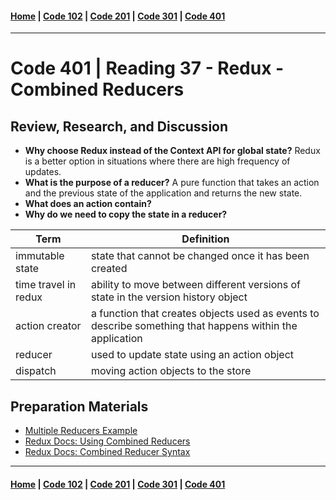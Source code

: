 #### [Home](../README.md) | [Code 102](../102main.md) | [Code 201](../201main.md) | [Code 301](../301main.md) | [Code 401](../401main.md)

---

# Code 401 | Reading 37 - Redux - Combined Reducers

## Review, Research, and Discussion

-   **Why choose Redux instead of the Context API for global state?**
    Redux is a better option in situations where there are high frequency of updates.
-   **What is the purpose of a reducer?**
    A pure function that takes an action and the previous state of the application and returns the new state.
-   **What does an action contain?**
-   **Why do we need to copy the state in a reducer?**

| Term                 | Definition                                                                                               |
| -------------------- | -------------------------------------------------------------------------------------------------------- |
| immutable state      | state that cannot be changed once it has been created                                                    |
| time travel in redux | ability to move between different versions of state in the version history object                        |
| action creator       | a function that creates objects used as events to describe something that happens within the application |
| reducer              | used to update state using an action object                                                              |
| dispatch             | moving action objects to the store                                                                       |

## Preparation Materials

-   [Multiple Reducers Example](https://www.youtube.com/watch?v=gBER4Or86hE)
-   [Redux Docs: Using Combined Reducers](https://redux.js.org/recipes/structuring-reducers/using-combinereducers/)
-   [Redux Docs: Combined Reducer Syntax](https://redux.js.org/api/combinereducers/)

---

#### [Home](../README.md) | [Code 102](../102main.md) | [Code 201](../201main.md) | [Code 301](../301main.md) | [Code 401](../401main.md)
